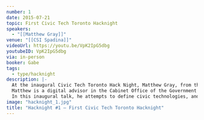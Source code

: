 ```yaml
---
number: 1
date: 2015-07-21
topic: First Civic Tech Toronto Hacknight
speakers:
  - "[[Matthew Gray]]"
venue: "[[CSI Spadina]]"
videoUrl: https://youtu.be/VpK2IpG5dbg
youtubeID: VpK2IpG5dbg
via: in-person
booker: Gabe
tags:
  - type/hacknight
description: |-
  At the inaugural Civic Tech Toronto Hack Night, Matthew Gray, from the Government of Ontario, debriefs Civic Technology Toronto on the state of civic technologies.
  Matthew is a digital advisor in the Cabinet Office of the Government of Ontario, where he offers advice and guidance on the Province's web strategy.
  In this inaugural talk, he attempts to define civic technologies, and runs through some examples.
image: "hacknight_1.jpg"
title: "Hacknight #1 – First Civic Tech Toronto Hacknight"
---
```

